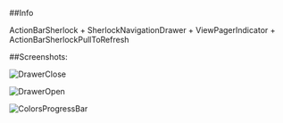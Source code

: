 ##Info

ActionBarSherlock + SherlockNavigationDrawer + ViewPagerIndicator + ActionBarSherlockPullToRefresh


##Screenshots:

![DrawerClose](https://raw.github.com/coswind/NavigationDrawer_CustomTabViewPagerIndicator/master/2013-11-29-115934_481x803_scrot.png)

![DrawerOpen](https://raw.github.com/coswind/NavigationDrawer_CustomTabViewPagerIndicator/master/2013-11-29-115956_479x799_scrot.png)

![ColorsProgressBar](https://raw.github.com/coswind/NavigationDrawer_CustomTabViewPagerIndicator/master/2013-11-29-155522_478x800_scrot.png)
